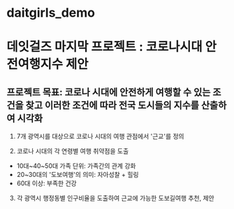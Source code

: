 # daitgirls_demo
# 데잇걸즈 마지막 프로젝트 : 코로나시대 안전여행지수 제안 
## 프로젝트 목표: 코로나 시대에 안전하게 여행할 수 있는 조건을 찾고 이러한 조건에 따라 전국 도시들의 지수를 산출하여 시각화
 
1. 7개 광역시를 대상으로 코로나 시대의 여행 관점에서 '근교'를 정의

2. 코로나 시대의 각 연령별 여행 취약점을 도출
 
  - 10대~40~50대 가족 단위: 가족간의 관계 강화
  - 20~30대의 '도보여행'의 의미: 자아성찰 + 힐링 
  - 60대 이상: 부족한 건강
  
3. 각 광역시 행정동별 인구비율을 도출하여 근교에 가능한 도보길여행 추천, 제안


